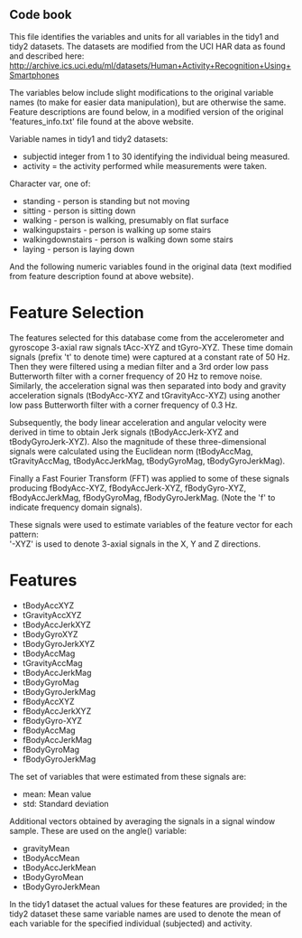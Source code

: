 ## Code book

This file identifies the variables and units for all variables in the tidy1 and tidy2 datasets. The datasets are modified from the UCI HAR data as found and described here: http://archive.ics.uci.edu/ml/datasets/Human+Activity+Recognition+Using+Smartphones


The variables below include slight modifications to the original variable names (to make for easier data manipulation), but are otherwise the same. Feature descriptions are found below, in a modified version of the original 'features_info.txt' file found at the above website.

Variable names in tidy1 and tidy2 datasets:

* subjectid integer from 1 to 30 identifying the individual being measured.
* activity = the activity performed while measurements were taken.

Character var, one of:

* standing - person is standing but not moving
* sitting - person is sitting down
* walking - person is walking, presumably on flat surface
* walkingupstairs - person is walking up some stairs
* walkingdownstairs - person is walking down some stairs
* laying - person is laying down

And the following numeric variables found in the original data (text modified from feature description found at above website).

# Feature Selection

The features selected for this database come from the accelerometer and gyroscope 3-axial raw signals tAcc-XYZ and tGyro-XYZ. These time domain signals (prefix 't' to denote time) were captured at a constant rate of 50 Hz. Then they were filtered using a median filter and a 3rd order low pass Butterworth filter with a corner frequency of 20 Hz to remove noise. Similarly, the acceleration signal was then separated into body and gravity acceleration signals (tBodyAcc-XYZ and tGravityAcc-XYZ) using another low pass Butterworth filter with a corner frequency of 0.3 Hz. 

Subsequently, the body linear acceleration and angular velocity were derived in time to obtain Jerk signals (tBodyAccJerk-XYZ and tBodyGyroJerk-XYZ). Also the magnitude of these three-dimensional signals were calculated using the Euclidean norm (tBodyAccMag, tGravityAccMag, tBodyAccJerkMag, tBodyGyroMag, tBodyGyroJerkMag). 

Finally a Fast Fourier Transform (FFT) was applied to some of these signals producing fBodyAcc-XYZ, fBodyAccJerk-XYZ, fBodyGyro-XYZ, fBodyAccJerkMag, fBodyGyroMag, fBodyGyroJerkMag. (Note the 'f' to indicate frequency domain signals). 

These signals were used to estimate variables of the feature vector for each pattern:  
'-XYZ' is used to denote 3-axial signals in the X, Y and Z directions.

# Features

* tBodyAccXYZ
* tGravityAccXYZ
* tBodyAccJerkXYZ
* tBodyGyroXYZ
* tBodyGyroJerkXYZ
* tBodyAccMag
* tGravityAccMag
* tBodyAccJerkMag
* tBodyGyroMag
* tBodyGyroJerkMag
* fBodyAccXYZ
* fBodyAccJerkXYZ
* fBodyGyro-XYZ
* fBodyAccMag
* fBodyAccJerkMag
* fBodyGyroMag
* fBodyGyroJerkMag

The set of variables that were estimated from these signals are: 

* mean: Mean value
* std: Standard deviation

Additional vectors obtained by averaging the signals in a signal window sample. These are used on the angle() variable:

* gravityMean
* tBodyAccMean
* tBodyAccJerkMean
* tBodyGyroMean
* tBodyGyroJerkMean

In the tidy1 dataset the actual values for these features are provided; in the tidy2 dataset these same variable names are used to denote the mean of each variable for the specified individual (subjected) and activity.